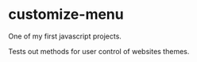 # customize-menu

One of my first javascript projects.

Tests out methods for user control of websites themes.